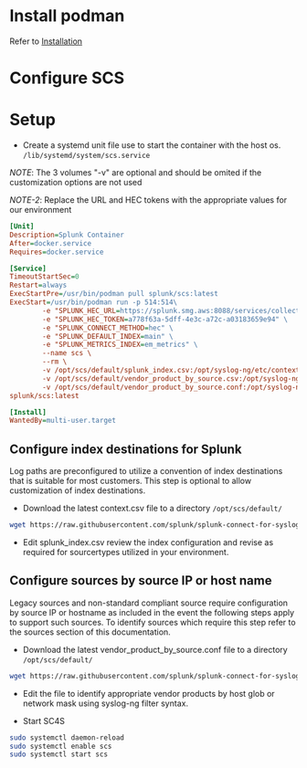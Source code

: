 
# Install podman

Refer to [Installation](https://podman.io/getting-started/installation)

# Configure SCS

# Setup

* Create a systemd unit file use to start the container with the host os. ``/lib/systemd/system/scs.service``

*NOTE*: The 3 volumes "-v" are optional and should be omited if the customization options are not used

*NOTE-2*: Replace the URL and HEC tokens with the appropriate values for our environment

```ini
[Unit]
Description=Splunk Container
After=docker.service
Requires=docker.service

[Service]
TimeoutStartSec=0
Restart=always
ExecStartPre=/usr/bin/podman pull splunk/scs:latest
ExecStart=/usr/bin/podman run -p 514:514\
        -e "SPLUNK_HEC_URL=https://splunk.smg.aws:8088/services/collector/event" \
        -e "SPLUNK_HEC_TOKEN=a778f63a-5dff-4e3c-a72c-a03183659e94" \
        -e "SPLUNK_CONNECT_METHOD=hec" \
        -e "SPLUNK_DEFAULT_INDEX=main" \
        -e "SPLUNK_METRICS_INDEX=em_metrics" \
        --name scs \
        --rm \
        -v /opt/scs/default/splunk_index.csv:/opt/syslog-ng/etc/context-local/splunk_index.csv \
        -v /opt/scs/default/vendor_product_by_source.csv:/opt/syslog-ng/etc/context-local/vendor_product_by_source.csv \
        -v /opt/scs/default/vendor_product_by_source.conf:/opt/syslog-ng/etc/context-local/vendor_product_by_source.conf \
splunk/scs:latest

[Install]
WantedBy=multi-user.target
```


## Configure index destinations for Splunk 

Log paths are preconfigured to utilize a convention of index destinations that is suitable for most customers. This step is optional to allow customization of index destinations.

* Download the latest context.csv file to a directory ``/opt/scs/default/`` 

```bash
wget https://raw.githubusercontent.com/splunk/splunk-connect-for-syslog/master/package/etc/context-local/splunk_index.csv
```
* Edit splunk_index.csv review the index configuration and revise as required for sourcertypes utilized in your environment.

## Configure sources by source IP or host name

Legacy sources and non-standard compliant source require configuration by source IP or hostname as included in the event the following steps apply to support such sources. To identify sources which require this step refer to the sources section of this documentation. 

* Download the latest vendor_product_by_source.conf file to a directory ``/opt/scs/default/`` 
```bash
wget https://raw.githubusercontent.com/splunk/splunk-connect-for-syslog/master/package/etc/context-local/vendor_product_by_source.conf
```
* Edit the file to identify appropriate vendor products by host glob or network mask using syslog-ng filter syntax.

* Start SC4S

```bash
sudo systemctl daemon-reload 
sudo systemctl enable scs
sudo systemctl start scs
```

